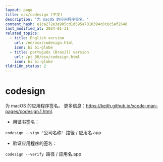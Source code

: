 ```yaml
---
layout: page
title: osx/codesign (中文)
description: "为 macOS 的应用程序签名。"
content_hash: e1ca272e3e905cd1d595a7010394c0c6c5af2648
last_modified_at: 2024-01-31
related_topics:
  - title: English version
    url: /en/osx/codesign.html
    icon: bi bi-globe
  - title: português (Brasil) version
    url: /pt_BR/osx/codesign.html
    icon: bi bi-globe
tldri18n_status: 2
---
```

# codesign

为 macOS 的应用程序签名。
更多信息：<https://keith.github.io/xcode-man-pages/codesign.1.html>.

- 用证书签名：

`codesign --sign "`<span class="tldr-var badge badge-pill bg-dark-lm bg-white-dm text-white-lm text-dark-dm font-weight-bold">公司名称</span>`" `<span class="tldr-var badge badge-pill bg-dark-lm bg-white-dm text-white-lm text-dark-dm font-weight-bold">路径 / 应用名.app</span>

- 验证应用程序的签名：

`codesign --verify `<span class="tldr-var badge badge-pill bg-dark-lm bg-white-dm text-white-lm text-dark-dm font-weight-bold">路径 / 应用名.app</span>
